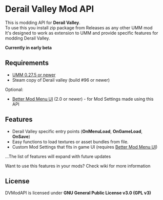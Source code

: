 # Derail Valley Mod API
This is modding API for **Derail Valley**.    
To use this you install zip package from Releases as any other UMM mod     
It's designed to work as extension to UMM and provide specific features for modding Derail Valley.

**Currently in early beta**

## Requirements
* [UMM 0.27.5 or newer](https://www.nexusmods.com/site/mods/21)
* Steam copy of Derail valley (build #96 or newer)
    
Optional:
* [Better Mod Menu UI](https://www.nexusmods.com/derailvalley/mods/422) (2.0 or newer) - for Mod Settings made using this API

## Features
* Derail Valley specific entry points (**OnMenuLoad**, **OnGameLoad**, **OnSave**)
* Easy functions to load textures or asset bundles from file.
* Custom Mod Settings that fits in game UI (requires [Better Mod Menu UI](https://www.nexusmods.com/derailvalley/mods/422))
       
...The list of features will expand with future updates    

Want to use this features in your mods? Check wiki for more information    


## License
DVModAPI is licensed under **GNU General Public License v3.0 (GPL v3)**